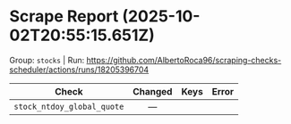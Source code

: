 # Scrape Report (2025-10-02T20:55:15.651Z)

Group: `stocks`  |  Run: https://github.com/AlbertoRoca96/scraping-checks-scheduler/actions/runs/18205396704

| Check | Changed | Keys | Error |
|---|:---:|:--|:--|
| `stock_ntdoy_global_quote` | — |  |  |

